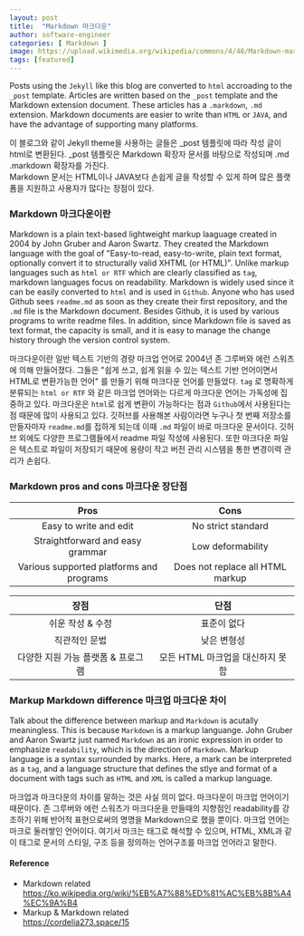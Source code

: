 ```yaml
---
layout: post
title:  "Markdown 마크다운"
author: software-engineer
categories: [ Markdown ]
image: https://upload.wikimedia.org/wikipedia/commons/4/48/Markdown-mark.svg
tags: [featured]
---
```


Posts using the `Jekyll` like this blog are converted to `html` accroading to the `_post` template. Articles are written based on the `_post` template and the Markdown extension document. These articles has a `.markdown`, `.md` extension. Markdown documents are easier to write than `HTML` or `JAVA`, and have the advantage of supporting many platforms.


이 블로그와 같이 Jekyll theme을 사용하는 글들은 _post 템플릿에 따라 작성 글이 html로 변환된다. _post 템플릿은 Markdown 확장자 문서를 바탕으로 작성되며 .md .markdown 확장자를 가진다.  
Markdown 문서는 HTML이나 JAVA보다 손쉽게 글을 작성할 수 있게 하며 많은 플랫폼을 지원하고 사용자가 많다는 장점이 있다. 


### Markdown 마크다운이란  
Markdown is a plain text-based lightweight markup laaguage created in 2004 by John Gruber and Aaron Swartz. They created the Markdown language with the goal of "Easy-to-read, easy-to-write, plain text format, optionally convert it to structurally valid XHTML (or HTML)". Unlike markup languages such as `html or RTF` which are clearly classified as `tag`, markdown languages focus on readability. 
Markdown is widely used since it can be easily converted to `html` and is used in `Github`. Anyone who has used Github sees `readme.md` as soon as they create their first repository, and the `.md` file is the Markdown document. Besides Github, it is used by various programs to write readme files. In addition, since Markdown file is saved as text format, the capacity is small, and it is easy to manage the change history through the version control system.


마크다운이란 일반 텍스트 기반의 경량 마크업 언어로 2004년 존 그루버와 에런 스워츠에 의해 만들어졌다. 그들은 "쉽게 쓰고, 쉽게 읽을 수 있는 텍스트 기반 언어이면서 HTML로 변환가능한 언어" 를 만들기 위해 마크다운 언어를 만들었다.  `tag` 로 명확하게 분류되는 `html or RTF` 와 같은 마크업 언어와는 다르게 마크다운 언어는 가독성에 집중하고 있다. 마크다운은 `html`로 쉽게 변환이 가능하다는 점과 `Github`에서 사용된다는 점 때문에 많이 사용되고 있다. 깃허브를 사용해본 사람이라면 누구나 첫 번째 저장소를 만들자마자 `readme.md`를 접하게 되는데 이때 `.md` 파일이 바로 마크다운 문서이다. 깃허브 외에도 다양한 프로그램들에서 readme 파일 작성에 사용된다. 또한 마크다운 파일은 텍스트로 파일이 저장되기 때문에 용량이 작고 버전 관리 시스템을 통한 변경이력 관리가 손쉽다. 

### Markdown pros and cons 마크다운 장단점


| Pros                                      | Cons                             |
|:---:                                      |:---:                             |
| Easy to write and edit                    | No strict standard               |
| Straightforward and easy grammar          | Low deformability                |
| Various supported platforms and programs  | Does not replace all HTML markup |



| 장점                                     | 단점                              |
|:-----:                                   |:---:                             |
| 쉬운 작성 & 수정                          | 표준이 없다                       |
| 직관적인 문법                             | 낮은 변형성                       |
| 다양한 지원 가능 플랫폼 & 프로그램         | 모든 HTML 마크업을 대신하지 못함    |


### Markup Markdown difference 마크업 마크다운 차이

Talk about the difference between markup and `Markdown` is acutally meaningless. This is because `Markdown` is a markup languange. John Gruber and Aaron Swartz just named `Markdown` as an ironic expression in order to emphasize `readability`, which is the direction of `Markdown`.
Markup language is a syntax surrounded by marks. Here, a mark can be interpreted as a `tag`, and a language structure that defines the stlye and format of a document with tags such as `HTML` and `XML` is called a markup language.


마크업과 마크다운의 차이를 말하는 것은 사실 의미 없다. 마크다운이 마크업 언어이기 때문이다. 존 그루버와 에런 스워츠가 마크다운을 만들때의 지향점인 readability를 강조하기 위해 반어적 표현으로써의 명명을 Markdown으로 했을 뿐이다.
마크업 언어는 마크로 둘러쌓인 언어이다. 여기서 마크는 태그로 해석할 수 있으며, HTML, XML과 같이 태그로 문서의 스타일, 구조 등을 정의하는 언어구조를 마크업 언어라고 말한다. 


#### Reference
+ Markdown related  
https://ko.wikipedia.org/wiki/%EB%A7%88%ED%81%AC%EB%8B%A4%EC%9A%B4
+ Markup & Markdown related  
https://cordelia273.space/15

